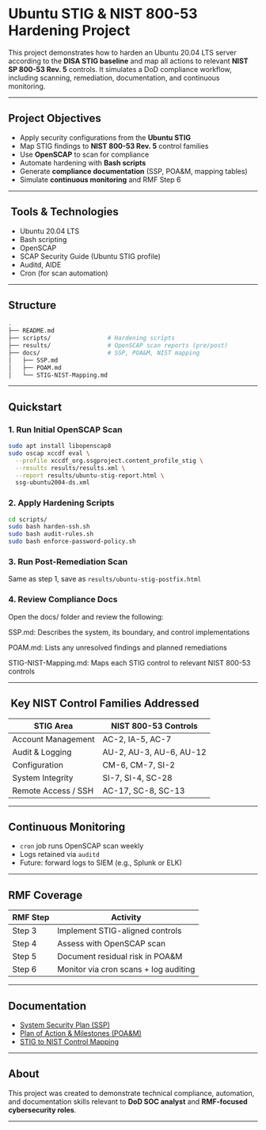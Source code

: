 
# Ubuntu STIG & NIST 800-53 Hardening Project

This project demonstrates how to harden an Ubuntu 20.04 LTS server according to the **DISA STIG baseline** and map all actions to relevant **NIST SP 800-53 Rev. 5** controls. It simulates a DoD compliance workflow, including scanning, remediation, documentation, and continuous monitoring.

---

## Project Objectives

* Apply security configurations from the **Ubuntu STIG**
* Map STIG findings to **NIST 800-53 Rev. 5** control families
* Use **OpenSCAP** to scan for compliance
* Automate hardening with **Bash scripts**
* Generate **compliance documentation** (SSP, POA\&M, mapping tables)
* Simulate **continuous monitoring** and RMF Step 6

---

##  Tools & Technologies

* Ubuntu 20.04 LTS
* Bash scripting
* OpenSCAP
* SCAP Security Guide (Ubuntu STIG profile)
* Auditd, AIDE
* Cron (for scan automation)

---

## Structure

```bash
.
├── README.md
├── scripts/                # Hardening scripts
├── results/                # OpenSCAP scan reports (pre/post)
├── docs/                   # SSP, POA&M, NIST mapping
│   ├── SSP.md
│   ├── POAM.md
│   └── STIG-NIST-Mapping.md
```

---

## Quickstart

### 1. Run Initial OpenSCAP Scan

```bash
sudo apt install libopenscap8
sudo oscap xccdf eval \
  --profile xccdf_org.ssgproject.content_profile_stig \
  --results results/results.xml \
  --report results/ubuntu-stig-report.html \
  ssg-ubuntu2004-ds.xml
```

### 2. Apply Hardening Scripts

```bash
cd scripts/
sudo bash harden-ssh.sh
sudo bash audit-rules.sh
sudo bash enforce-password-policy.sh
```

### 3. Run Post-Remediation Scan

Same as step 1, save as `results/ubuntu-stig-postfix.html`

### 4. Review Compliance Docs

Open the docs/ folder and review the following:

SSP.md: Describes the system, its boundary, and control implementations

POAM.md: Lists any unresolved findings and planned remediations

STIG-NIST-Mapping.md: Maps each STIG control to relevant NIST 800-53 controls

---

##  Key NIST Control Families Addressed

| STIG Area           | NIST 800-53 Controls    |
| ------------------- | ----------------------- |
| Account Management  | AC-2, IA-5, AC-7        |
| Audit & Logging     | AU-2, AU-3, AU-6, AU-12 |
| Configuration       | CM-6, CM-7, SI-2        |
| System Integrity    | SI-7, SI-4, SC-28       |
| Remote Access / SSH | AC-17, SC-8, SC-13      |

---

## Continuous Monitoring

* `cron` job runs OpenSCAP scan weekly
* Logs retained via `auditd`
* Future: forward logs to SIEM (e.g., Splunk or ELK)

---

## RMF Coverage

| RMF Step | Activity                              |
| -------- | ------------------------------------- |
| Step 3   | Implement STIG-aligned controls       |
| Step 4   | Assess with OpenSCAP scan             |
| Step 5   | Document residual risk in POA\&M      |
| Step 6   | Monitor via cron scans + log auditing |

---

## Documentation

* [System Security Plan (SSP)](docs/SSP.md)
* [Plan of Action & Milestones (POA\&M)](docs/POAM.md)
* [STIG to NIST Control Mapping](docs/STIG-NIST-Mapping.md)

---

## About

This project was created to demonstrate technical compliance, automation, and documentation skills relevant to **DoD SOC analyst** and **RMF-focused cybersecurity roles**.

---
